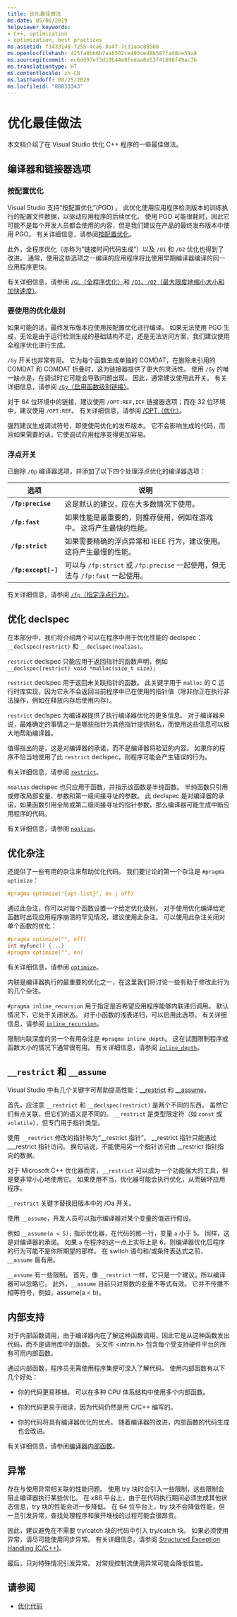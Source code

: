 ```yaml
---
title: 优化最佳做法
ms.date: 05/06/2019
helpviewer_keywords:
- C++, optimization
- optimization, best practices
ms.assetid: f3433148-7255-4ca6-8a4f-7c31aac88508
ms.openlocfilehash: 425fa0bb6b7aab502ce493ced8b587fad8ce59a8
ms.sourcegitcommit: ec6dd97ef3d10b44e0fedaa8e53f41696f49ac7b
ms.translationtype: HT
ms.contentlocale: zh-CN
ms.lasthandoff: 08/25/2020
ms.locfileid: "88833343"
---
```

# <a name="optimization-best-practices"></a>优化最佳做法

本文档介绍了在 Visual Studio 优化 C++ 程序的一些最佳做法。

## <a name="compiler-and-linker-options"></a>编译器和链接器选项

### <a name="profile-guided-optimization"></a>按配置优化

Visual Studio 支持“按配置优化”(PGO)  。 此优化使用应用程序检测版本的训练执行的配置文件数据，以驱动应用程序的后续优化。 使用 PGO 可能很耗时，因此它可能不是每个开发人员都会使用的内容，但是我们建议在产品的最终发布版本中使用 PGO。 有关详细信息，请参阅[按配置优化](profile-guided-optimizations.md)。

此外，全程序优化（亦称为“链接时间代码生成”）以及 `/O1` 和 `/O2` 优化也得到了改进。 通常，使用这些选项之一编译的应用程序将比使用早期编译器编译的同一应用程序更快。

有关详细信息，请参阅 [`/GL`（全程序优化）](reference/gl-whole-program-optimization.md)和 [`/O1`、`/O2`（最大限度地缩小大小和加快速度）](reference/o1-o2-minimize-size-maximize-speed.md)。

### <a name="which-level-of-optimization-to-use"></a>要使用的优化级别

如果可能的话，最终发布版本应使用按配置优化进行编译。 如果无法使用 PGO 生成，无论是由于运行检测生成的基础结构不足，还是无法访问方案，我们建议使用全程序优化进行生成。

`/Gy` 开关也非常有用。 它为每个函数生成单独的 COMDAT，在删除未引用的 COMDAT 和 COMDAT 折叠时，这为链接器提供了更大的灵活性。 使用 `/Gy` 的唯一缺点是，在调试时它可能会导致问题出现。 因此，通常建议使用此开关。 有关详细信息，请参阅 [`/Gy`（启用函数级别链接）](reference/gy-enable-function-level-linking.md)。

对于 64 位环境中的链接，建议使用 `/OPT:REF,ICF` 链接器选项；而在 32 位环境中，建议使用 `/OPT:REF`。 有关详细信息，请参阅 [/OPT（优化）](reference/opt-optimizations.md)。

强烈建议生成调试符号，即使使用优化的发布版本。 它不会影响生成的代码，而且如果需要的话，它使调试应用程序变得更加容易。

### <a name="floating-point-switches"></a>浮点开关

已删除 `/Op` 编译器选项，并添加了以下四个处理浮点优化的编译器选项：

|选项|说明|
|-|-|
|**`/fp:precise`**|这是默认的建议，应在大多数情况下使用。|
|**`/fp:fast`**|如果性能是最重要的，则推荐使用，例如在游戏中。 这将产生最快的性能。|
|**`/fp:strict`**|如果需要精确的浮点异常和 IEEE 行为，建议使用。 这将产生最慢的性能。|
|**`/fp:except[-]`**|可以与 `/fp:strict` 或 `/fp:precise` 一起使用，但无法与 `/fp:fast` 一起使用。|

有关详细信息，请参阅 [`/fp`（指定浮点行为）](reference/fp-specify-floating-point-behavior.md)。

## <a name="optimization-declspecs"></a>优化 declspec

在本部分中，我们将介绍两个可以在程序中用于优化性能的 declspec：`__declspec(restrict)` 和 `__declspec(noalias)`。

`restrict` declspec 只能应用于返回指针的函数声明，例如 `__declspec(restrict) void *malloc(size_t size);`

`restrict` declspec 用于返回未关联指针的函数。 此关键字用于 `malloc` 的 C 运行时库实现，因为它永不会返回当前程序中已在使用的指针值（除非你正在执行非法操作，例如在释放内存后使用内存）。

`restrict` declspec 为编译器提供了执行编译器优化的更多信息。 对于编译器来说，最难确定的事情之一是哪些指针为其他指针提供别名，而使用这些信息可以极大地帮助编译器。

值得指出的是，这是对编译器的承诺，而不是编译器将验证的内容。 如果你的程序不恰当地使用了此 `restrict` declspec，则程序可能会产生错误的行为。

有关详细信息，请参阅 [`restrict`](../cpp/restrict.md)。

`noalias` declspec 也只应用于函数，并指示该函数是半纯函数。 半纯函数只引用或修改局部变量、参数和第一级间接寻址的参数。 此 declspec 是对编译器的承诺，如果函数引用全局或第二级间接寻址的指针参数，那么编译器可能生成中断应用程序的代码。

有关详细信息，请参阅 [`noalias`](../cpp/noalias.md)。

## <a name="optimization-pragmas"></a>优化杂注

还提供了一些有用的杂注来帮助优化代码。 我们要讨论的第一个杂注是 `#pragma optimize`：

```cpp
#pragma optimize("{opt-list}", on | off)
```

通过此杂注，你可以对每个函数设置一个给定优化级别。 对于使用优化编译给定函数时出现应用程序崩溃的罕见情况，建议使用此杂注。 可以使用此杂注关闭对单个函数的优化：

```cpp
#pragma optimize("", off)
int myFunc() {...}
#pragma optimize("", on)
```

有关详细信息，请参阅 [`optimize`](../preprocessor/optimize.md)。

内联是编译器执行的最重要的优化之一，在这里我们将讨论一些有助于修改此行为的几个杂注。

`#pragma inline_recursion` 用于指定是否希望应用程序能够内联递归调用。 默认情况下，它处于关闭状态。 对于小函数的浅表递归，可以启用此选项。 有关详细信息，请参阅 [`inline_recursion`](../preprocessor/inline-recursion.md)。

限制内联深度的另一个有用杂注是 `#pragma inline_depth`。 这在试图限制程序或函数大小的情况下通常很有用。 有关详细信息，请参阅 [`inline_depth`](../preprocessor/inline-depth.md)。

## <a name="__restrict-and-__assume"></a>`__restrict` 和 `__assume`

Visual Studio 中有几个关键字可帮助提高性能：[__restrict](../cpp/extension-restrict.md) 和 [__assume](../intrinsics/assume.md)。

首先，应注意 `__restrict` 和 `__declspec(restrict)` 是两个不同的东西。 虽然它们有点关联，但它们的语义是不同的。 `__restrict` 是类型限定符（如 `const` 或 `volatile`），但专门用于指针类型。

使用 `__restrict` 修改的指针称为“__restrict 指针”。 __restrict 指针只能通过 \___restrict 指针访问。 换句话说，不能使用另一个指针访问由 \__restrict 指针指向的数据。

对于 Microsoft C++ 优化器而言，`__restrict` 可以成为一个功能强大的工具，但是要非常小心地使用它。 如果使用不当，优化器可能会执行优化，从而破坏应用程序。

`__restrict` 关键字替换旧版本中的 /Oa 开关。

使用 `__assume`，开发人员可以指示编译器对某个变量的值进行假设。

例如 `__assume(a < 5);` 指示优化器，在代码的那一行，变量 `a` 小于 5。 同样，这是对编译器的承诺。 如果 `a` 在程序的这一点上实际上是 6，则编译器优化后程序的行为可能不是你所期望的那样。 在 switch 语句和/或条件表达式之前，`__assume` 最有用。

`__assume` 有一些限制。 首先，像 `__restrict` 一样，它只是一个建议，所以编译器可以忽略它。 此外，`__assume` 目前只对常数的变量不等式有效。 它并不传播不相等符号，例如，assume(a < b)。

## <a name="intrinsic-support"></a>内部支持

对于内部函数调用，由于编译器内在了解这种函数调用，因此它是从这种函数发出代码，而不是调用库中的函数。 头文件 \<intrin.h> 包含每个受支持硬件平台的所有可用内部函数。

通过内部函数，程序员无需使用程序集便可深入了解代码。 使用内部函数有以下几个好处：

- 你的代码更易移植。 可以在多种 CPU 体系结构中使用多个内部函数。

- 你的代码更易于阅读，因为代码仍然是用 C/C++ 编写的。

- 你的代码将具有编译器优化的优点。 随着编译器的改进，内部函数的代码生成也会改进。

有关详细信息，请参阅[编译器内部函数](../intrinsics/compiler-intrinsics.md)。

## <a name="exceptions"></a>异常

存在与使用异常相关联的性能问题。 使用 try 块时会引入一些限制，这些限制会阻止编译器执行某些优化。 在 x86 平台上，由于在代码执行期间必须生成其他状态信息，try 块的性能会进一步降低。 在 64 位平台上，try 块不会降低性能，但一旦引发异常，查找处理程序和展开堆栈的过程可能会很昂贵。

因此，建议避免在不需要 try/catch 块的代码中引入 try/catch 块。 如果必须使用异常，请尽可能使用同步异常。 有关详细信息，请参阅 [Structured Exception Handling (C/C++)](../cpp/structured-exception-handling-c-cpp.md)。

最后，只对特殊情况引发异常。 对常规控制流使用异常可能会降低性能。

## <a name="see-also"></a>请参阅

- [优化代码](optimizing-your-code.md)
